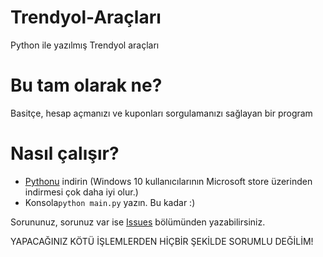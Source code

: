 # Trendyol-Araçları
Python ile yazılmış Trendyol araçları

# Bu tam olarak ne?
Basitçe, hesap açmanızı ve kuponları sorgulamanızı sağlayan bir program



# Nasıl çalışır?

- [Pythonu] indirin (Windows 10 kullanıcılarının Microsoft store üzerinden indirmesi çok daha iyi olur.)
- Konsola``python main.py`` yazın. Bu kadar :)

Sorununuz, sorunuz var ise [Issues] bölümünden yazabilirsiniz.

[Issues]: https://github.com/Andromeda606/Trendyol-Account-Generator/issues
[Pythonu]: https://www.python.org/downloads/
YAPACAĞINIZ KÖTÜ İŞLEMLERDEN HİÇBİR ŞEKİLDE SORUMLU DEĞİLİM!
